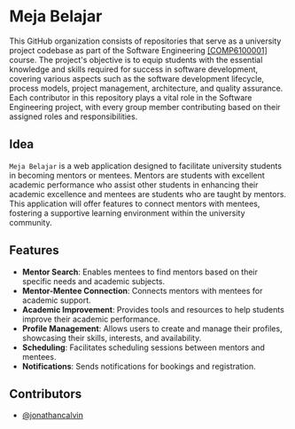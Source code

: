 # Meja Belajar

This GitHub organization consists of repositories that serve as a university project codebase as part of the Software Engineering [[COMP6100001]](https://curriculum.binus.ac.id/course/COMP6100/) course. The project's objective is to equip students with the essential knowledge and skills required for success in software development, covering various aspects such as the software development lifecycle, process models, project management, architecture, and quality assurance. Each contributor in this repository plays a vital role in the Software Engineering project, with every group member contributing based on their assigned roles and responsibilities.

## Idea 
`Meja Belajar` is a web application designed to facilitate university students in becoming mentors or mentees. Mentors are students with excellent academic performance who assist other students in enhancing their academic excellence and mentees are students who are taught by mentors. This application will offer features to connect mentors with mentees, fostering a supportive learning environment within the university community.

## Features 
- **Mentor Search**: Enables mentees to find mentors based on their specific needs and academic subjects.
- **Mentor-Mentee Connection**: Connects mentors with mentees for academic support.
- **Academic Improvement**: Provides tools and resources to help students improve their academic performance.
- **Profile Management**: Allows users to create and manage their profiles, showcasing their skills, interests, and availability.
- **Scheduling**: Facilitates scheduling sessions between mentors and mentees.
- **Notifications**: Sends notifications for bookings and registration.

## Contributors

- [@jonathancalvin](https://github.com/jonathancalvin)